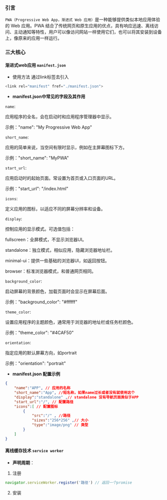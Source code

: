 ### 引言
`PWA（Progressive Web App，渐进式 Web 应用）`是一种能够提供类似本地应用体验的 Web 应用。PWA 结合了传统网页和原生应用的优点，具有响应迅速、离线访问、主动通知等特性，用户可以像访问网站一样使用它们，也可以将其安装到设备上，像原来的应用一样运行。

### 三大核心

#### 渐进式web应用 `manifest.json`
- 使用方法
通过link标签去引入 
```javascript
<link rel="manifest" fref="./manifest.json">
```
- **manifest.json中常见的字段及其作用**

`name`:

 应用程序的全名，会在启动时和应用程序管理器中显示。

 示例："name": "My Progressive Web App"

`short_name`:

 应用的简单来说，当空间有限时显示，例如在主屏幕图标下方。

 示例："short_name": "MyPWA"

`start_url`:

 应用启动时的起始页面。常设置为首页或入口页面的URL。

 示例："start_url": "/index.html"

`icons`:
 
 定义应用的图标，以适应不同的屏幕分辨率和设备。

`display`:

 控制应用的显示模式。可选值包括：
   
   fullscreen：全屏模式，不显示浏览器UI。

   standalone：独立模式，相似应用，隐藏浏览器地址栏。

   minimal-ui：提供一些基础的浏览器UI，如返回按钮。

   browser：标准浏览器模式，和普通网页相同。

`background_color`:

 启动屏幕的背景颜色，加载页面时会显示在屏幕后面。

 示例："background_color": "#ffffff"

`theme_color`:

 设置应用程序的主题颜色，通常用于浏览器的地址栏或任务栏颜色。

 示例："theme_color": "#4CAF50"

`orientation`:

 指定应用的默认屏幕方向，如portrait

 示例："orientation": "portrait"

- **manifest.json 配置示例**

```json
{
    "name":"APP", // 应用的名称
    "short_name":"App", //短名称，如果name过长或者没有就使用这个
    "display":"standalone" ,// standalone 没有导航页面类似于APP
    "start_url":"/", // 配置路径
    "icons":[ // 配置图标
        {
            "src":"/" , //路径
            "sizes":"256*256" ,// 大小
            "type":"image/png" // 类型 
        }
    ]
}
```

#### 离线缓存技术 `service worker`

- **声明周期**：
1. 注册
```typescript
navigator.serviceWorker.register('路径') // 返回一个promise
```
2. 安装